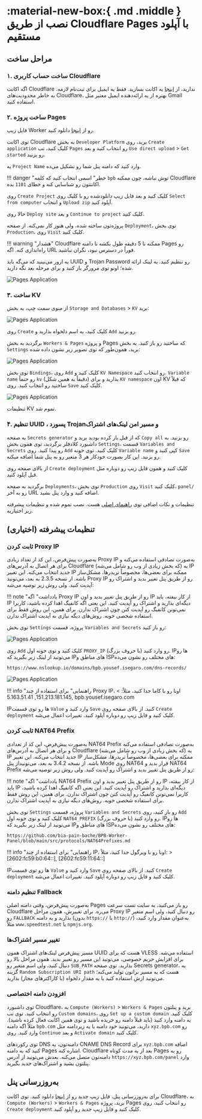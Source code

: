 # :material-new-box:{ .md .middle } نصب از طریق Cloudflare Pages با آپلود مستقیم

## مراحل ساخت

### ۱. ساخت حساب کاربری Cloudflare

اگه اکانت Cloudflare ندارید، از [اینجا](https://dash.cloudflare.com/sign-up) یه اکانت بسازید. فقط یه ایمیل برای ثبت‌نام لازمه. به خاطر محدودیت‌های Cloudflare، بهتره از یه ارائه‌دهنده ایمیل معتبر مثل Gmail استفاده کنید.

### ۲. ساخت پروژه Pages

فایل زیپ Worker رو از [اینجا](https://github.com/bia-pain-bache/BPB-Worker-Panel/releases/latest/download/worker.zip) دانلود کنید.

توی اکانت Cloudflare به بخش  `Developer Platform` برید، روی `Create application` کلیک کنید، تب `Pages` رو انتخاب کنید و بعد `Use direct upload` > `Get started` رو بزنید.

یه `Project Name` وارد کنید که دامنه پنل شما رو تشکیل می‌ده.

!!! danger "خطر"
    اسمی انتخاب کنید که کلمه `bpb` توش نباشه، چون ممکنه Cloudflare اکانتتون رو شناسایی کنه و خطای `1101` بده.

روی `Create Project` کلیک کنید و بعد فایل زیپ دانلودشده رو با کلیک روی `Select from computer` و انتخاب `Upload zip` آپلود کنید.

حالا روی `Deploy site` و بعد `Continue to project` کلیک کنید.

پروژه‌تون ساخته شده، ولی هنوز کار نمی‌کنه. از صفحه `Deployment`، توی بخش `Production`، روی `Visit` کلیک کنید.

!!! warning "هشدار"
    Cloudflare ممکنه تا 5 دقیقه طول بکشه تا دامنه Pages رو راه‌اندازی کنه. اگه URL فوراً در دسترس نبود، نگران نباشید.

یه ارور می‌بینید که می‌گه باید UUID و Trojan Password رو تنظیم کنید. یه لینک ارائه شده؛ اونو توی مرورگر باز کنید و برای مرحله بعد نگه دارید.

![Pages Application](../images/generate-secrets.jpg)

### ۳. ساخت KV

از منوی سمت چپ، به بخش `Storage and Databases` > `KV` برید:

![Pages Application](../images/nav-dash-kv.jpg)

روی `Create` کلیک کنید، یه اسم دلخواه بذارید و `Add` رو بزنید.

برگردید به بخش `Workers & Pages` و پروژه Pages که ساختید رو باز کنید. به بخش `Settings` برید، همون‌طور که توی تصویر زیر نشون داده شده:

![Pages Application](../images/settings-functions.jpg)

توی بخش `Bindings`، روی `Add` کلیک کنید و `KV Namespace` رو انتخاب کنید. `Variable name` رو حتماً `kv` (دقیقاً به همین شکل) بذارید و برای `KV namespace` اون KV که قبلاً ساختید رو انتخاب کنید. روی `Save` کلیک کنید.

![Pages Application](../images/bind-kv.jpg)

تنظیمات KV تموم شد.

### ۴. تنظیم UUID ، پسورد Trojanو مسیر امن لینک‌های اشتراک

به صفحه `Secrets generator` که از قبل باز کرده بودید برید و `Copy all` رو بزنید. به داشبورد کلادفلر برگردید، توی همون بخش `Settings`، قسمت `Variables and Secrets` رو پیدا کنید. روی `Add` کلیک کنید. توی خونه `Variable name`  کپی کنید و `Save` رو بزنید. این کار بصورت خودکار هر 3 متغیر رو به پنل شما اضافه میکنه.

از بالای صفحه روی `Create deployment` کلیک کنید و همون فایل زیپ رو دوباره مثل قبل آپلود کنید.

برگردید به صفحه `Deployments`، توی بخش `Production` روی `Visit` کلیک کنید، `panel/` رو به آخر URL اضافه کنید و وارد پنل بشید.

تنظیمات و نکات اضافی توی [راهنمای اصلی](../configuration/index.md) هست. نصب تموم شده و تنظیمات پیشرفته زیر اختیاریه.

## تنظیمات پیشرفته (اختیاری)

### ثابت کردن Proxy IP

به‌صورت پیش‌فرض، این کد از تعداد زیادی Proxy IP به‌صورت تصادفی استفاده می‌کنه و برای هر اتصال به آدرس‌های Cloudflare (که بخش زیادی از وب رو شامل می‌شه) یه IP جدید انتخاب می‌کنه. این تغییر IP ممکنه برای بعضی‌ها، مخصوصاً تریدرها، مشکل‌ساز باشه. از نسخه 2.3.5 به بعد، می‌تونید Proxy IP رو از طریق پنل تغییر بدید و اشتراک رو آپدیت کنید. ولی روش زیر توصیه می‌شه:

!!! note "یادداشت"
    اگه Proxy IP رو از طریق پنل تغییر بدید و اون IP از کار بیفته، باید IP دیگه‌ای بذارید و اشتراک رو آپدیت کنید. این یعنی اگه کانفیگ اهدا کرده باشید، کاربرا نمی‌تونن کانفیگ رو آپدیت کنن چون اشتراک ندارن. برای همین، این روش فقط برای استفاده شخصی خوبه. روش‌های دیگه نیازی به آپدیت اشتراک ندارن.

توی بخش `Settings` پروژه، قسمت `Variables and Secrets` رو باز کنید:

![Pages Application](../images/pages-env-vars.jpg)

روی `Add` کلیک کنید و توی خونه اول `PROXY_IP` (با حروف بزرگ) رو وارد کنید. IPها رو می‌تونید از لینک زیر بگیرید که IPهای مناطق و ISPهای مختلف رو نشون می‌ده:

```text
https://www.nslookup.io/domains/bpb.yousef.isegaro.com/dns-records/
```

![Pages Application](../images/proxy-ips.jpg)

!!! info "راهنمایی"
    برای استفاده از چند Proxy IP، اونا رو با کاما جدا کنید، مثلاً:
    > 151.213.181.145, 5.163.51.41, bpb.yousef.isegaro.com

IPها رو توی قسمت `Value` وارد کنید و `Save` کنید. از بالای صفحه روی `Create deployment` کلیک کنید و فایل زیپ رو دوباره آپلود کنید. تغییرات اعمال می‌شه.

### ثابت کردن NAT64 Prefix

به‌صورت پیش‌فرض، این کد از تعدادی NAT64 Prefix  به‌صورت تصادفی استفاده می‌کنه و برای هر اتصال به آدرس‌های Cloudflare (که بخش زیادی از وب رو شامل می‌شه) یه IP جدید انتخاب می‌کنه. این تغییر IP ممکنه برای بعضی‌ها، مخصوصاً تریدرها، مشکل‌ساز باشه. از نسخه 3.4.2 به بعد، می‌تونیداز پنل  Mode روی NAT64  قرار بدید و NAT64 Prefix  رو از طریق پنل تغییر بدید و اشتراک رو آپدیت کنید. ولی روش زیر توصیه می‌شه:

!!! note "یادداشت"
    اگه NAT64 Prefix رو از طریق پنل تغییر بدید و اون IP از کار بیفته، باید IP دیگه‌ای بذارید و اشتراک رو آپدیت کنید. این یعنی اگه کانفیگ اهدا کرده باشید، کاربرا نمی‌تونن کانفیگ رو آپدیت کنن چون اشتراک ندارن. برای همین، این روش فقط برای استفاده شخصی خوبه. روش‌های دیگه نیازی به آپدیت اشتراک ندارن.

توی بخش `Settings` پروژه، قسمت `Variables and Secrets` رو باز کنید، روی `Add` کلیک کنید و توی خونه اول `NAT64_PREFIX` (با حروف بزرگ) رو وارد کنید. IPها رو می‌تونید از لینک زیر بگیرید که IPهای مناطق و ISPهای مختلف رو نشون می‌ده:

```text
https://github.com/bia-pain-bache/BPB-Worker-Panel/blob/main/src/protocols/NAT64Prefixes.md
```

!!! info "راهنمایی"
    برای استفاده از چند IP، اونا رو با ویرگول جدا کنید، مثلاً:
    > [2602:fc59:b0:64::], [2602:fc59:11:64::]

IPها رو توی قسمت `Value` وارد کنید و `Save` کنید. از بالای صفحه روی `Create deployment` کلیک کنید و فایل زیپ رو دوباره آپلود کنید. تغییرات اعمال می‌شه.

### تنظیم دامنه Fallback

به‌صورت پیش‌فرض، وقتی دامنه اصلی Pages رو باز می‌کنید، به سایت تست سرعت Cloudflare می‌ره. برای تغییرش، همون مراحل Proxy IP رو دنبال کنید، ولی اسم متغیر رو `FALLBACK` بذارید و یه دامنه (بدون `https://` یا `http://`) به‌عنوان مقدار وارد کنید، مثلاً `www.speedtest.net` یا `npmjs.org`.

### تغییر مسیر اشتراک‌ها

مسیر پیش‌فرض لینک‌های اشتراک همون UUID هست که برای VLESS استفاده می‌شه. برای افزایش حریم خصوصی، می‌تونید این مسیر رو تغییر بدید. همون مراحل بالا رو دنبال کنید، ولی اسم متغیر رو `SUB_PATH` بذارید. توی صفحه Secrets generator، یه گزینه `Random Subscription URI path` هست که یه مسیر براتون تولید می‌کنه؛ می‌تونید ازش استفاده کنید یا یه مقدار دلخواه (با کاراکترهای مجاز) بذارید.

### افزودن دامنه اختصاصی

توی داشبورد Cloudflare، به `Compute (Workers)` > `Workers & Pages` برید و پنلتون رو انتخاب کنید. توی تب `Custom domains`، روی `Set up a custom domain` کلیک کنید. یه دامنه وارد کنید (باید قبلاً دامنه رو خریده باشید و توی همین اکانت فعال کرده باشید). مثلاً اگه دامنه `bpb.com` دارید، می‌تونید خود دامنه یا یه زیردامنه مثل `xyz.bpb.com` رو وارد کنید. روی `Continue` و بعد `Activate domain` کلیک کنید.

توی رکوردهای DNS دامنه‌تون، یه CNAME DNS Record برای `xyz.bpb.com` اضافه کنید که به دامنه Pages اشاره کنه. Cloudflare بعد از یه مدت کوتاه Pages رو به دامنه‌تون متصل می‌کنه. بعدش می‌تونید از آدرس `https://xyz.bpb.com/panel` وارد پنلتون بشید و اشتراک‌های جدید بگیرید.

## به‌روزرسانی پنل

برای به‌روزرسانی پنل، فایل زیپ جدید رو از [اینجا](https://github.com/bia-pain-bache/BPB-Worker-Panel/releases/latest/download/worker.zip) دانلود کنید. توی اکانت Cloudflare، به `Compute (Workers)` > `Workers & Pages` برید، پروژه Pages رو انتخاب کنید، روی `Create deployment` کلیک کنید و فایل زیپ جدید رو آپلود کنید.
